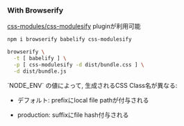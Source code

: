 ### With Browserify

<a href="https://github.com/css-modules/css-modulesify" target="_blank">css-modules/css-modulesify</a> pluginが利用可能

```sh
npm i browserify babelify css-modulesify

browserify \
  -t [ babelify ] \
  -p [ css-modulesify -d dist/bundle.css ] \
  -d dist/bundle.js
```

<p class="smaller">
  `NODE_ENV` の値によって, 生成されるCSS Class名が異なる:
</p>
<ul>
  <li>
    <p class="smaller">デフォルト: prefixにlocal file pathが付与される</p>
  </li>
  <li>
    <p class="smaller">production: suffixにfile hash付与される<br></p>
  </li>
</ul>

